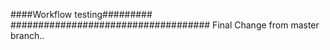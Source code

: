 ####Workflow testing#########
####################################
Final Change from master branch..
